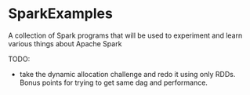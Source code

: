 # SparkExamples

A collection of Spark programs that will be used to experiment and learn various things about Apache Spark

TODO:

* take the dynamic allocation challenge and redo it using only RDDs. Bonus points for trying to get same dag and performance.
